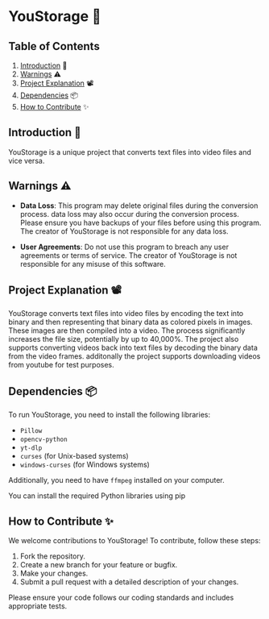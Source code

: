 # YouStorage 🔁

## Table of Contents

1. [Introduction](#introduction) 📝
2. [Warnings](#warnings) ⚠️
3. [Project Explanation](#project-explanation) 📽️
4. [Dependencies](#dependencies) 📦
5. [How to Contribute](#how-to-contribute) ✨

## Introduction 📝

YouStorage is a unique project that converts text files into video files and vice versa.

## Warnings ⚠️

- **Data Loss**: This program may delete original files during the conversion process. data loss may also occur during the conversion process. Please ensure you have backups of your files before using this program. The creator of YouStorage is not responsible for any data loss.

- **User Agreements**: Do not use this program to breach any user agreements or terms of service. The creator of YouStorage is not responsible for any misuse of this software.

## Project Explanation 📽️

YouStorage converts text files into video files by encoding the text into binary and then representing that binary data as colored pixels in images. These images are then compiled into a video. The process significantly increases the file size, potentially by up to 40,000%. The project also supports converting videos back into text files by decoding the binary data from the video frames. additonally the project supports downloading videos from youtube for test purposes.

## Dependencies 📦

To run YouStorage, you need to install the following libraries:

- `Pillow`
- `opencv-python`
- `yt-dlp`
- `curses` (for Unix-based systems)
- `windows-curses` (for Windows systems)

Additionally, you need to have `ffmpeg` installed on your computer.

You can install the required Python libraries using pip

## How to Contribute ✨

We welcome contributions to YouStorage! To contribute, follow these steps:

1. Fork the repository.
2. Create a new branch for your feature or bugfix.
3. Make your changes.
4. Submit a pull request with a detailed description of your changes.

Please ensure your code follows our coding standards and includes appropriate tests.

